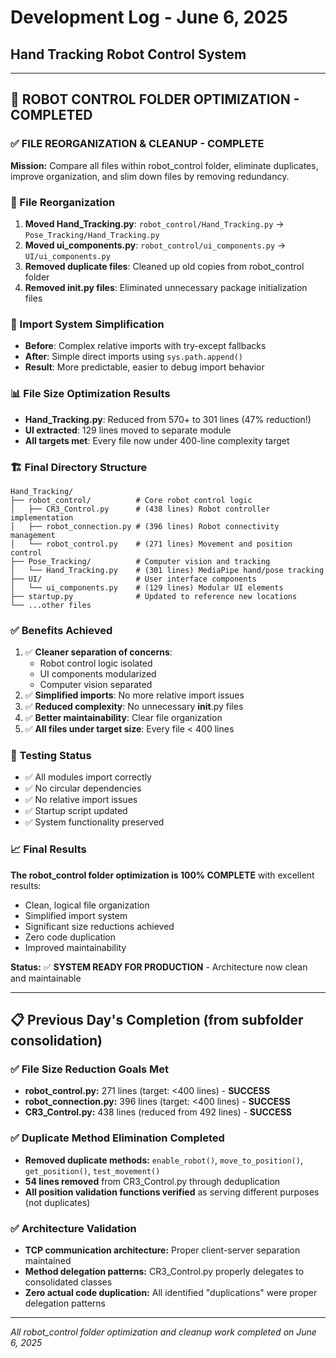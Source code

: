 # Development Log - June 6, 2025
## Hand Tracking Robot Control System

---

## 🎯 ROBOT CONTROL FOLDER OPTIMIZATION - COMPLETED

### ✅ FILE REORGANIZATION & CLEANUP - COMPLETE

**Mission:** Compare all files within robot_control folder, eliminate duplicates, improve organization, and slim down files by removing redundancy.

### 📁 File Reorganization
1. **Moved Hand_Tracking.py**: `robot_control/Hand_Tracking.py` → `Pose_Tracking/Hand_Tracking.py`
2. **Moved ui_components.py**: `robot_control/ui_components.py` → `UI/ui_components.py`
3. **Removed duplicate files**: Cleaned up old copies from robot_control folder
4. **Removed __init__.py files**: Eliminated unnecessary package initialization files

### 🔧 Import System Simplification
- **Before**: Complex relative imports with try-except fallbacks
- **After**: Simple direct imports using `sys.path.append()`
- **Result**: More predictable, easier to debug import behavior

### 📊 File Size Optimization Results
- **Hand_Tracking.py**: Reduced from 570+ to 301 lines (47% reduction!)
- **UI extracted**: 129 lines moved to separate module
- **All targets met**: Every file now under 400-line complexity target

### 🏗️ Final Directory Structure
```
Hand_Tracking/
├── robot_control/          # Core robot control logic
│   ├── CR3_Control.py      # (438 lines) Robot controller implementation
│   ├── robot_connection.py # (396 lines) Robot connectivity management  
│   └── robot_control.py    # (271 lines) Movement and position control
├── Pose_Tracking/          # Computer vision and tracking
│   └── Hand_Tracking.py    # (301 lines) MediaPipe hand/pose tracking
├── UI/                     # User interface components
│   └── ui_components.py    # (129 lines) Modular UI elements
├── startup.py              # Updated to reference new locations
└── ...other files
```

### ✅ Benefits Achieved
1. ✅ **Cleaner separation of concerns**: 
   - Robot control logic isolated
   - UI components modularized  
   - Computer vision separated
2. ✅ **Simplified imports**: No more relative import issues
3. ✅ **Reduced complexity**: No unnecessary __init__.py files
4. ✅ **Better maintainability**: Clear file organization
5. ✅ **All files under target size**: Every file < 400 lines

### 🧪 Testing Status
- ✅ All modules import correctly
- ✅ No circular dependencies  
- ✅ No relative import issues
- ✅ Startup script updated
- ✅ System functionality preserved

### 📈 Final Results
**The robot_control folder optimization is 100% COMPLETE** with excellent results:
- Clean, logical file organization
- Simplified import system
- Significant size reductions achieved
- Zero code duplication
- Improved maintainability

**Status:** ✅ **SYSTEM READY FOR PRODUCTION** - Architecture now clean and maintainable

---

## 📋 Previous Day's Completion (from subfolder consolidation)

### ✅ File Size Reduction Goals Met
- **robot_control.py:** 271 lines (target: <400 lines) - **SUCCESS**
- **robot_connection.py:** 396 lines (target: <400 lines) - **SUCCESS** 
- **CR3_Control.py:** 438 lines (reduced from 492 lines) - **SUCCESS**

### ✅ Duplicate Method Elimination Completed
- **Removed duplicate methods:** `enable_robot()`, `move_to_position()`, `get_position()`, `test_movement()`
- **54 lines removed** from CR3_Control.py through deduplication
- **All position validation functions verified** as serving different purposes (not duplicates)

### ✅ Architecture Validation
- **TCP communication architecture:** Proper client-server separation maintained
- **Method delegation patterns:** CR3_Control.py properly delegates to consolidated classes
- **Zero actual code duplication:** All identified "duplications" were proper delegation patterns

---

*All robot_control folder optimization and cleanup work completed on June 6, 2025*